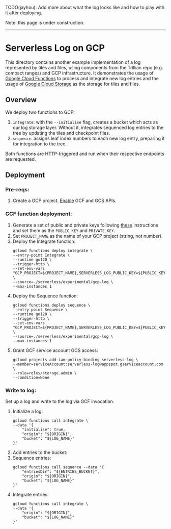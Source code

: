 TODO(jayhou): Add more about what the log looks like and how to play with it after deploying.

Note: this page is under construction.

---

# Serverless Log on GCP
This directory contains another example implementation of a log represented by tiles and files, using components from the Trillian repo (e.g. compact ranges) and GCP infrastructure. It demonstrates the usage of [Google Cloud Functions](https://cloud.google.com/functions) to process and integrate new log entries and the usage of [Google Cloud Storage](https://cloud.google.com/storage) as the storage for tiles and files.

## Overview
We deploy two functions to GCF:
1. `integrate`: with the `--initialise` flag, creates a bucket which acts as our log storage layer. Without it, integrates sequenced log entries to the tree by updating the tiles and checkpoint files.
1. `sequence`: assigns leaf index numbers to each new log entry, preparing it for integration to the tree.

Both functions are HTTP-triggered and run when their respective endpoints are requested.

## Deployment
### Pre-reqs:
1.  Create a GCP project. [Enable](https://cloud.google.com/endpoints/docs/openapi/enable-api) GCF and GCS APIs.

### GCF function deployment:
1.  Generate a set of public and private keys following
    [these](https://github.com/transparency-dev/serverless/tree/master/serverless#generating-keys)
    instructions and set them as the `PUBLIC_KEY` and `PRIVATE_KEY`.
1.  Set `PROJECT_NAME` as the name of your GCP project (string, not number).
1.  Deploy the Integrate function:
    ```
    gcloud functions deploy integrate \
    --entry-point Integrate \
    --runtime go120 \
    --trigger-http \
    --set-env-vars "GCP_PROJECT=${PROJECT_NAME},SERVERLESS_LOG_PUBLIC_KEY=${PUBLIC_KEY},SERVERLESS_LOG_PRIVATE_KEY=${PRIVATE_KEY}" \
    --source=./serverless/experimental/gcp-log \
    --max-instances 1
    ```
1.  Deploy the Sequence function:
    ```
    gcloud functions deploy sequence \
    --entry-point Sequence \
    --runtime go120 \
    --trigger-http \
    --set-env-vars "GCP_PROJECT=${PROJECT_NAME},SERVERLESS_LOG_PUBLIC_KEY=${PUBLIC_KEY}" \
    --source=./serverless/experimental/gcp-log \
    --max-instances 1
    ```
1. Grant GCF service account GCS access:
    ```
    gcloud projects add-iam-policy-binding serverless-log \
    --member=serviceAccount:serverless-log@appspot.gserviceaccount.com \
    --role=roles/storage.admin \
    --condition=None
    ```

### Write to log:
Set up a log and write to the log via GCF invocation.

1.  Initialize a log:
    ```
    gcloud functions call integrate \
    --data '{
        "initialise": true,
        "origin": "${ORIGIN}",
        "bucket": "${LOG_NAME}"
    }'
    ```
1.  Add entries to the bucket:
1.  Sequence entries:
    ```
    gcloud functions call sequence --data '{
        "entriesDir": "${ENTRIES_BUCKET}",
        "origin": "${ORIGIN}",
        "bucket": "${LOG_NAME}"
    }'
    ```
1.  Integrate entries:
    ```
    gcloud functions call integrate \
    --data '{
        "origin": "${ORIGIN}",
        "bucket": "${LOG_NAME}"
    }'
    ```